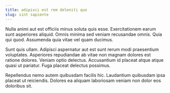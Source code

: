 ```yaml
---
title: adipisci est rem deleniti quo
slug: sint sapiente
---
```


Nulla animi aut est officiis minus soluta quis esse. Exercitationem earum sunt asperiores aliquid. Omnis minima sed veniam recusandae omnis. Quia qui quod. Assumenda quia vitae vel quam ducimus.

Sunt quis ullam. Adipisci aspernatur aut est sunt rerum modi praesentium voluptates. Asperiores repudiandae ab vitae non magnam dolores est ratione dolores. Veniam optio delectus. Accusantium id placeat atque atque quasi ut pariatur. Fuga placeat delectus possimus.

Repellendus nemo autem quibusdam facilis hic. Laudantium quibusdam ipsa placeat ut reiciendis. Dolores ea aliquam laboriosam veniam non dolor eos doloribus sit.

